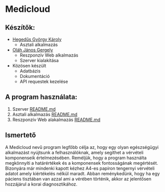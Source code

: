 # Medicloud

## Készítők:

* [Hegedűs György Károly](https://github.com/Gyuri21)
    * Asztali alkalmazás
* [Oláh János Gergely](https://github.com/j9nos)
    * Reszponzív Web alkalmazás
    * Szerver kialakítása
* Közösen készült
    * Adatbázis
    * Dokumentáció
    * API requestek kezelése
## A program használata:

1) Szerver [README.md](https://github.com/j9nos/olah-janos-gergely____hegedus-gyorgy/tree/master/server/README.md)
2) Asztali alkalmazás [README.md](https://github.com/j9nos/olah-janos-gergely____hegedus-gyorgy/blob/master/desktop-app/README.md)
3) Reszponzív Web alakalmazás [README.md](https://github.com/j9nos/olah-janos-gergely____hegedus-gyorgy/tree/master/responsive-app/README.md)

## Ismertető

 A Medicloud nevű program legfőbb célja az, hogy egy olyan egészségügyi alkalmazást nyújtsunk a felhasználóknak, amely segíthet a vérvételi komponenseik értelmezésében. Reméljük, hogy a program használta megkönnyíti a határértékek és a komponensek fontosságának megértését. Bizonyára már mindenki kapott kézhez A4-es papíron tengernyi vérvételi adatot amely kiértékelés nélkül maradt. Abban reménykedünk, hogy ha egy páciens tisztában van azzal ami a vérében történik, akkor az jelentősen hozzájárul a korai diagnosztikához.

